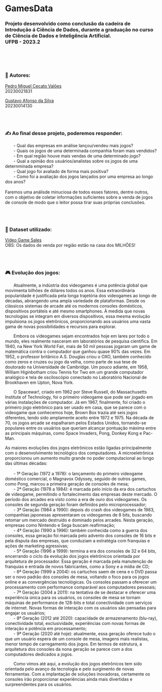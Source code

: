 # GamesData
### Projeto desenvolvido como conclusão da cadeira de Introdução á Ciência de Dados, durante a graduação no curso de Ciência de Dados e Inteligência Artificial.<br>UFPB - 2023.2
<br><br><br>

### 🧠 Autores:
<p>
  <a href="https://github.com/PedroMiguelCecato">Pedro Miguel Cecato Valões</a>
  <br>
  20230021831
</p>
<p>
  <a href="https://github.com/Gusttavoafonso">Gustavo Afonso da Silva</a>
  <br>
  20230014130
</p>
<br><br>

### ✍️ Ao final desse projeto, poderemos responder:
<p>
  &emsp;&emsp;- Qual das empresas em análise lançou/vendeu mais jogos?
  <br>
  &emsp;&emsp;- Quais os jogos de uma determinada companhia foram mais vendidos?
  <br>
  &emsp;&emsp;- Em qual região houve mais vendas de uma determinado jogo?
  <br>
  &emsp;&emsp;- Qual a opinião dos usuários/analistas sobre os jogos de uma deternminada empresa?
  <br>
  &emsp;&emsp;- Qual jogo foi avaliado de forma mais positiva?
  <br>
  &emsp;&emsp;- Como foi a avaliação dos jogos lançados por uma empresa ao longo dos anos?
  <br><br>
  Faremos uma análisde minuciosa de todos esses fatores, dentre outros, com o objetivo de coletar informações suficientes sobre a venda de jogos de console de modo que o leitor possa tirar suas próprias conclusões.
</p>
<br><br>

### 📁 Dataset utilizado:
<p>
  <a href="https://www.kaggle.com/code/praveensaik/video-game-sales-analysis-eda/notebook">Video Game Sales</a>
  <br>
  OBS: Os dados de venda por região estão na casa dos MILHÕES!
</p>
<br><br>

### 🎮 Evolução dos jogos:
<p>
  &emsp;&emsp;Atualmente, a indústria dos videogames é uma potência global que movimenta bilhões de dólares todos os anos. Essa extraordinária popularidade é justificada pela longa trajetória dos videogames ao longo de décadas, abrangendo uma ampla variedade de plataformas. Desde os clássicos sistemas de arcade até os modernos consoles domésticos, dispositivos portáteis e até mesmo smartphones. À medida que novas tecnologias se integram em diversos dispositivos, essa mesma evolução impulsiona os jogos eletrônicos, proporcionando aos usuários uma vasta gama de novas possibilidades e recursos para explorar.
</p>
<p>
  &emsp;&emsp;Embora os videogames sejam encontrados hoje em lares por todo o mundo, eles realmente nasceram em laboratórios de pesquisa científica. Em 1940, na New York World Fair, mais de 50 mil pessoas jogaram um game de matemática contra o computador que ganhou quase 90% das vezes. Em 1952, o professor britânico A.S. Douglas criou o OXO, também conhecido como zeros e cruzes ou jogo da velha, como parte de sua tese de doutorado na Universidade de Cambridge. Um pouco adiante, em 1958, William Higinbotham criou Tennis for Two em um grande computador analógico e tela de osciloscópio conectado no Laboratório Nacional de Brookhaven em Upton, Nova York.
</p>
<p>
  &emsp;&emsp;O Spacewar!, criado em 1962 por Steve Russell, do Massachusetts Institute of Technology, foi o primeiro videogame que pode ser jogado em várias instalações de computador. Já em 1967, finalmente, foi criado o primeiro jogo eletrônico para ser usado em casa, que se parece com o videogame que conhecemos hoje, Brown Box trazia até seis jogos diferentes, tendo sido amplamente aceito entre 1972 e 1975. Na década de 70, os jogos arcade se espalharam pelos Estados Unidos, tornando-se populares entre os usuários que queriam alcançar pontuação máxima entre as principais máquinas, como Space Invaders, Pong, Donkey Kong e Pac-Man.
</p>
<p>
  As maiores evoluções dos jogos eletrônicos estão ligadas principalmente com o desenvolvimento tecnológico dos computadores. A microeletrônica proporcionou um aumento muito grande no poder computacional ao longo das últimas décadas:
  <br><br>
  &emsp;&emsp;- 1ª Geração (1972 a 1978): o lançamento do primeiro videogame doméstico comercial, o Magnavox Odyssey, seguido de outros games, como Pong, marcou a primeira geração de consoles de mesa;
  <br>
  &emsp;&emsp;- 2ª Geração (1978 a 1984): é marcada pelo início da era dos cartuchos de videogame, permitindo o fortalecimento das empresas deste mercado. O período dos arcades era visto como a era de ouro dos videogames. Os consoles de segunda geração foram definidos pelo microprocessador;
  <br>
  &emsp;&emsp;- 3ª Geração (1984 a 1990):  depois do crash dos videogames de 1983, companhias japonesas apresentaram os videogames de 8 bits, buscando retomar um mercado destruído e dominado pelos arcades. Nesta geração, empresas como Nintendo e Sega buscam reafirmação;
  <br>
  &emsp;&emsp;- 4ª Geração (1990 a 1996):  também conhecida como a guerra dos consoles, essa geração foi marcada pelo advento dos consoles de 16 bits e pela disputa das empresas, que conduziam a estratégia com franquias e ações de marketing agressivas;
  <br>
  &emsp;&emsp;- 5ª Geração (1996 a 1999): termina a era dos consoles de 32 e 64 bits, encerrando o ciclo da evolução dos jogos eletrônicos orientada por arquitetura de processador. Essa geração é marcada pela manutenção de franquias e entrada de novos fabricantes, como a Sony e a mídia de CD;
  <br>
  &emsp;&emsp;- 6ª Geração (1999 a 2004): os cartuchos saem de cena e o DVD passa ser o novo padrão dos consoles de mesa, voltando o foco para os jogos online e as convergências tecnológicas. Os consoles passam a oferecer um processamento com performance comparável aos computadores pessoais;
  <br>
  &emsp;&emsp;- 7ª Geração (2004 a 2011): na tentativa de se destacar e oferecer uma experiência única para os usuários, os consoles de mesa se tornam máquinas de performance de 128-bits e total conectividade com serviços de internet. Novas formas de interação com os usuários são pensadas para engajar os usuários;
  <br>
  &emsp;&emsp;- 8ª Geração (2012 até 2020): capacidade de armazenamento (blu-ray), conectividade total, exclusividade, experiências com novas formas de interação e potência em processamento;
  <br>
  &emsp;&emsp;- 9ª Geração (2020 até hoje): atualmente, essa geração oferece tudo o que um usuário espera de um console de mesa, imagens mais realistas, menor tempo de carregamento dos jogos. Em termos de estrutura, a arquitetura dos consoles da nona geração se parece com a dos computadores dedicados a jogos.
</p>
<p>
  &emsp;&emsp;Como vimos até aqui, a evolução dos jogos eletrônicos tem sido orientada pelo avanço da tecnologia e pelo surgimento de novas ferramentas. Com a implantação de soluções inovadoras, certamente os consoles irão proporcionar experiências ainda mais divertidas e surpreendentes para os usuários.
</p>

